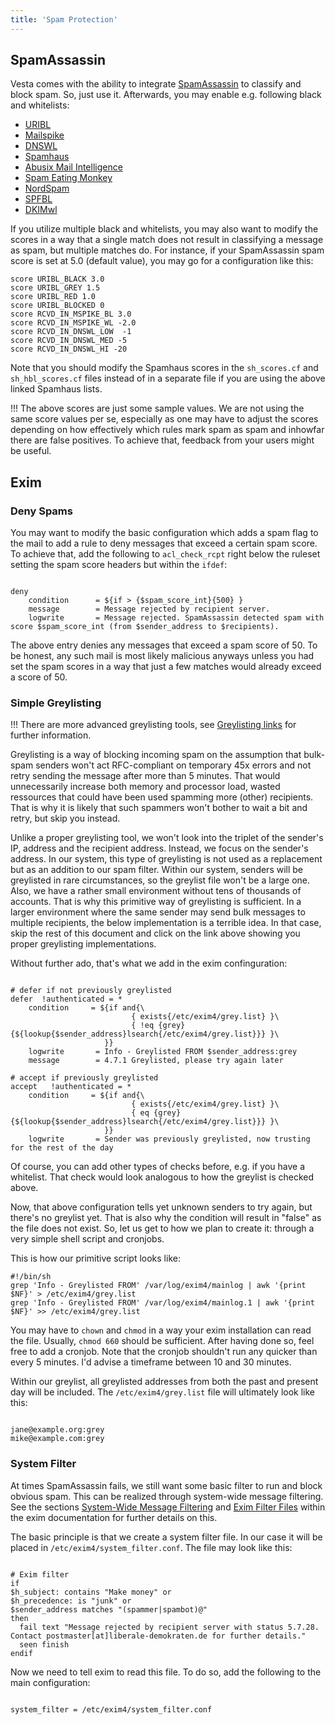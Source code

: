 ```yaml
---
title: 'Spam Protection'
---
```


## SpamAssassin
Vesta comes with the ability to integrate [SpamAssassin](https://spamassassin.apache.org/) to classify and block spam. So, just use it. Afterwards, you may enable e.g. following black and whitelists:

* [URIBL](http://uribl.com/usage.shtml)
* [Mailspike](https://www.mailspike.net/usage.html)
* [DNSWL](https://www.dnswl.org/?page_id=15)
* [Spamhaus](https://github.com/spamhaus/spamassassin-dqs)
* [Abusix Mail Intelligence](https://docs.abusix.com/105726-setup-abusix-mail-intelligence/ami%2Fsetup%2Fspamassassin)
* [Spam Eating Monkey](https://spameatingmonkey.com/services)
* [NordSpam](https://www.nordspam.com/usage/)
* [SPFBL](https://spfbl.net/en/)
* [DKIMwl](https://www.dkimwl.org/usage)

If you utilize multiple black and whitelists, you may also want to modify the scores in a way that a single match does not result in classifying a message as spam, but multiple matches do. For instance, if your SpamAssassin spam score is set at 5.0 (default value), you may go for a configuration like this:

```
score URIBL_BLACK 3.0
score URIBL_GREY 1.5
score URIBL_RED 1.0
score URIBL_BLOCKED 0
score RCVD_IN_MSPIKE_BL 3.0
score RCVD_IN_MSPIKE_WL -2.0
score RCVD_IN_DNSWL_LOW  -1
score RCVD_IN_DNSWL_MED -5
score RCVD_IN_DNSWL_HI -20
```

Note that you should modify the Spamhaus scores in the `sh_scores.cf` and `sh_hbl_scores.cf` files instead of in a separate file if you are using the above linked Spamhaus lists.

!!! The above scores are just some sample values. We are not using the same score values per se, especially as one may have to adjust the scores depending on how effectively which rules mark spam as spam and inhowfar there are false positives. To achieve that, feedback from your users might be useful.

## Exim
### Deny Spams
You may want to modify the basic configuration which adds a spam flag to the mail to add a rule to deny messages that exceed a certain spam score. To achieve that, add the following to `acl_check_rcpt` right below the ruleset setting the spam score headers but within the `ifdef`:

```

deny
    condition      = ${if > {$spam_score_int}{500} }
    message        = Message rejected by recipient server.
    logwrite       = Message rejected. SpamAssassin detected spam with score $spam_score_int (from $sender_address to $recipients).

```

The above entry denies any messages that exceed a spam score of 50. To be honest, any such mail is most likely malicious anyways unless you had set the spam scores in a way that just a few matches would already exceed a score of 50.

### Simple Greylisting
!!! There are more advanced greylisting tools, see [Greylisting links](http://projects.puremagic.com/greylisting/links.html) for further information.

Greylisting is a way of blocking incoming spam on the assumption that bulk-spam senders won't act RFC-compliant on temporary 45x errors and not retry sending the message after more than 5 minutes. That would unnecessarily increase both memory and processor load, wasted ressources that could have been used spamming more (other) recipients. That is why it is likely that such spammers won't bother to wait a bit and retry, but skip you instead.

Unlike a proper greylisting tool, we won't look into the triplet of the sender's IP, address and the recipient address. Instead, we focus on the sender's address. In our system, this type of greylisting is not used as a replacement but as an addition to our spam filter. Within our system, senders will be greylisted in rare circumstances, so the greylist file won't be a large one. Also, we have a rather small environment without tens of thousands of accounts. That is why this primitive way of greylisting is sufficient. In a larger environment where the same sender may send bulk messages to multiple recipients, the below implementation is a terrible idea. In that case, skip the rest of this document and click on the link above showing you proper greylisting implementations.

Without further ado, that's what we add in the exim confinguration:

```

# defer if not previously greylisted
defer  !authenticated = *
    condition     = ${if and{\
                           { exists{/etc/exim4/grey.list} }\
                           { !eq {grey} {${lookup{$sender_address}lsearch{/etc/exim4/grey.list}}} }\
                     }}
    logwrite       = Info - Greylisted FROM $sender_address:grey
    message        = 4.7.1 Greylisted, please try again later
    
# accept if previously greylisted
accept   !authenticated = *
    condition     = ${if and{\
                           { exists{/etc/exim4/grey.list} }\
                           { eq {grey} {${lookup{$sender_address}lsearch{/etc/exim4/grey.list}}} }\
                     }}
    logwrite       = Sender was previously greylisted, now trusting for the rest of the day
````

Of course, you can add other types of checks before, e.g. if you have a whitelist. That check would look analogous to how the greylist is checked above.

Now, that above configuration tells yet unknown senders to try again, but there's no greylist yet. That is also why the condition will result in "false" as the file does not exist. So, let us get to how we plan to create it: through a very simple shell script and cronjobs.

This is how our primitive script looks like:

```
#!/bin/sh
grep 'Info - Greylisted FROM' /var/log/exim4/mainlog | awk '{print $NF}' > /etc/exim4/grey.list
grep 'Info - Greylisted FROM' /var/log/exim4/mainlog.1 | awk '{print $NF}' >> /etc/exim4/grey.list
```

You may have to `chown` and `chmod` in a way your exim installation can read the file. Usually, `chmod 660` should be sufficient. After having done so, feel free to add a cronjob. Note that the cronjob shouldn't run any quicker than every 5 minutes. I'd advise a timeframe between 10 and 30 minutes.

Within our greylist, all greylisted addresses from both the past and present day will be included. The `/etc/exim4/grey.list` file will ultimately look like this:

```

jane@example.org:grey
mike@example.com:grey
```

### System Filter
At times SpamAssassin fails, we still want some basic filter to run and block obvious spam. This can be realized through system-wide message filtering. See the sections [System-Wide Message Filtering](https://www.exim.org/exim-html-current/doc/html/spec_html/ch-systemwide_message_filtering.html) and [Exim Filter Files](https://www.exim.org/exim-html-current/doc/html/spec_html/filter_ch-exim_filter_files.html) within the exim documentation for further details on this.

The basic principle is that we create a system filter file. In our case it will be placed in `/etc/exim4/system_filter.conf`. The file may look like this:

```exim

# Exim filter
if
$h_subject: contains "Make money" or
$h_precedence: is "junk" or
$sender_address matches "(spammer|spambot)@"
then
  fail text "Message rejected by recipient server with status 5.7.28. Contact postmaster[at]liberale-demokraten.de for further details."
  seen finish
endif
```

Now we need to tell exim to read this file. To do so, add the following to the main configuration:

```

system_filter = /etc/exim4/system_filter.conf
```
